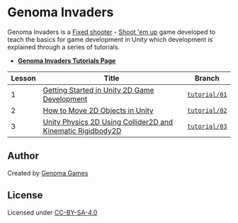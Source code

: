 # Genoma Invaders

Genoma Invaders is a [Fixed shooter](https://en.wikipedia.org/wiki/Category:Fixed_shooters) - [Shoot 'em up](https://en.wikipedia.org/wiki/Shoot_%27em_up) game developed to teach the basics for game development in Unity which development is explained through a series of tutorials.

- [**Genoma Invaders Tutorials Page**](http://genomagames.com/genoma-invaders/)

| Lesson | Title                                                                    | Branch                              |
| ------ | ------------------------------------------------------------------------ | ----------------------------------- |
| 1      | [Getting Started in Unity 2D Game Development][lesson-01]                | [`tutorial/01`](./tree/tutorial/01) |
| 2      | [How to Move 2D Objects in Unity][lesson-02]                             | [`tutorial/02`](./tree/tutorial/02) |
| 3      | [Unity Physics 2D Using Collider2D and Kinematic Rigidbody2D][lesson-03] | [`tutorial/03`](./tree/tutorial/03) |

## Author

Created by [Genoma Games](http://genomagames.com)

## License

Licensed under [CC-BY-SA-4.0](./LICENSE)




[lesson-01]: http://genomagames.com/genoma-invaders/tutorials/01-getting-started-with-unity-2d-game-development/
[lesson-02]: https://genomagames.com/genoma-invaders/02-how-to-move-2d-objects-in-unity/
[lesson-03]: https://genomagames.com/genoma-invaders/03-unity-physics-2d-using-collider2d-and-kinematic-rigidbody2d/